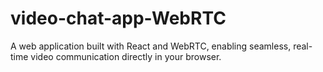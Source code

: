 # video-chat-app-WebRTC
A web application built with React and WebRTC, enabling seamless, real-time video communication directly in your browser.
